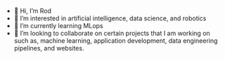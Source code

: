 - 👋 Hi, I’m Rod
- 👀 I’m interested in artificial intelligence, data science, and robotics
- 🌱 I’m currently learning MLops
- 💞️ I’m looking to collaborate on certain projects that I am working on such as, machine learning, application development, data engineering pipelines, and websites.


<!---
jayr1125/jayr1125 is a ✨ special ✨ repository because its `README.md` (this file) appears on your GitHub profile.
You can click the Preview link to take a look at your changes.
--->

